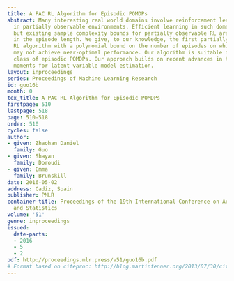 ```yaml
---
title: A PAC RL Algorithm for Episodic POMDPs
abstract: Many interesting real world domains involve reinforcement learning (RL)
  in partially observable environments. Efficient learning in such domains is important,
  but existing sample complexity bounds for partially observable RL are at least exponential
  in the episode length. We give, to our knowledge, the first partially observable
  RL algorithm with a polynomial bound on the number of episodes on which the algorithm
  may not achieve near-optimal performance. Our algorithm is suitable for an important
  class of episodic POMDPs. Our approach builds on recent advances in the method of
  moments for latent variable model estimation.
layout: inproceedings
series: Proceedings of Machine Learning Research
id: guo16b
month: 0
tex_title: A PAC RL Algorithm for Episodic POMDPs
firstpage: 510
lastpage: 518
page: 510-518
order: 510
cycles: false
author:
- given: Zhaohan Daniel
  family: Guo
- given: Shayan
  family: Doroudi
- given: Emma
  family: Brunskill
date: 2016-05-02
address: Cadiz, Spain
publisher: PMLR
container-title: Proceedings of the 19th International Conference on Artificial Intelligence
  and Statistics
volume: '51'
genre: inproceedings
issued:
  date-parts:
  - 2016
  - 5
  - 2
pdf: http://proceedings.mlr.press/v51/guo16b.pdf
# Format based on citeproc: http://blog.martinfenner.org/2013/07/30/citeproc-yaml-for-bibliographies/
---
```

